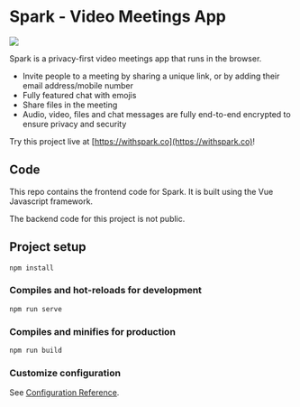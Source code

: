 # Spark - Video Meetings App

![](https://nathanarnold.co.uk/assets/spark-img/spark.png##)

Spark is a privacy-first video meetings app that runs in the browser.

- Invite people to a meeting by sharing a unique link, or by adding their email address/mobile number
- Fully featured chat with emojis
- Share files in the meeting
- Audio, video, files and chat messages are fully end-to-end encrypted to ensure privacy and security

Try this project live at [https://withspark.co](https://withspark.co)!

## Code
This repo contains the frontend code for Spark. It is built using the Vue Javascript framework.

The backend code for this project is not public.

## Project setup
```
npm install
```

### Compiles and hot-reloads for development
```
npm run serve
```

### Compiles and minifies for production
```
npm run build
```

### Customize configuration
See [Configuration Reference](https://cli.vuejs.org/config/).
